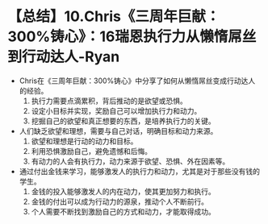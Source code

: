 # 【总结】10.Chris《三周年巨献：300%铸心》：16瑞恩执行力从懒惰屌丝到行动达人-Ryan

-   Chris在《三周年巨献：300%铸心》中分享了如何从懒惰屌丝变成行动达人的经验。
    1.  执行力需要点滴累积，背后推动的是欲望或恐惧。
    2.  设定小目标并实现，奖励自己可以增加执行力和动力。
    3.  挖掘自己的欲望和真正想要的东西，是培养执行力的关键。
-   人们缺乏欲望和理想，需要与自己对话，明确目标和动力来源。
    1.  欲望和理想是行动的动力和目标。
    2.  利用恐惧激励自己，避免遗憾和后悔。
    3.  有动力的人会有执行力，动力来源于欲望、恐惧、外在因素等。
-   通过付出金钱来学习，能够激发人的执行力和动力，尤其是对于那些没有钱的学生。
    1.  金钱的投入能够激发人的内在动力，使其更加努力和执行。
    2.  金钱的付出可以成为行动力的源泉，推动个人不断前行。
    3.  个人需要不断找到激励自己的方式和动力，才能取得成功。